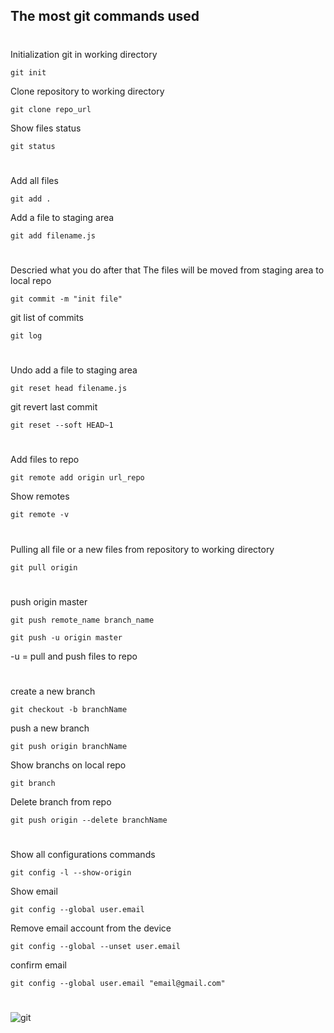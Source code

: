 ## The most git commands used

#

Initialization git in working directory

```
git init
```

Clone repository to working directory

```
git clone repo_url
```

Show files status

```
git status
```

#

Add all files

```
git add .
```

Add a file to staging area

```
git add filename.js
```

#

Descried what you do after that The files will be moved from staging area to local repo

```
git commit -m "init file"
```

git list of commits

```
git log
```

#

Undo add a file to staging area

```
git reset head filename.js
```

git revert last commit

```
git reset --soft HEAD~1
```

#

Add files to repo

```
git remote add origin url_repo
```

Show remotes

```
git remote -v
```

#

Pulling all file or a new files from repository to working directory

```
git pull origin
```

#

push origin master

```
git push remote_name branch_name
```

```
git push -u origin master
```
-u = pull and push files to repo


#

create a new branch

```
git checkout -b branchName
```

push a new branch

```
git push origin branchName
```

Show branchs on local repo

```
git branch
```

Delete branch from repo

```
git push origin --delete branchName
```

#

Show all configurations commands

```
git config -l --show-origin
```

Show email

```
git config --global user.email
```

Remove email account from the device

```
git config --global --unset user.email
```

confirm email

```
git config --global user.email "email@gmail.com"
```

#

#

<img align="center" src="https://raw.githubusercontent.com/abdelfattah90/The-Most-Git-Commands-Used/main/git.png" alt="git" />
